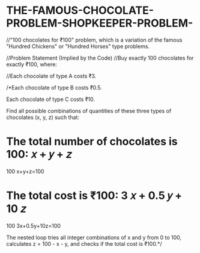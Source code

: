 # THE-FAMOUS-CHOCOLATE-PROBLEM-SHOPKEEPER-PROBLEM-
//"100 chocolates for ₹100" problem, which is a variation of the famous "Hundred Chickens" or "Hundred Horses" type problems.

//Problem Statement (Implied by the Code)
//Buy exactly 100 chocolates for exactly ₹100, where:

//Each chocolate of type A costs ₹3.

/*Each chocolate of type B costs ₹0.5.

Each chocolate of type C costs ₹10.

Find all possible combinations of quantities of these three types of chocolates (x, y, z) such that:

The total number of chocolates is 100:
𝑥
+
𝑦
+
𝑧
=
100
x+y+z=100

The total cost is ₹100:
3
𝑥
+
0.5
𝑦
+
10
𝑧
=
100
3x+0.5y+10z=100

The nested loop tries all integer combinations of x and y from 0 to 100, calculates z = 100 - x - y, and checks if the total cost is ₹100.*/

